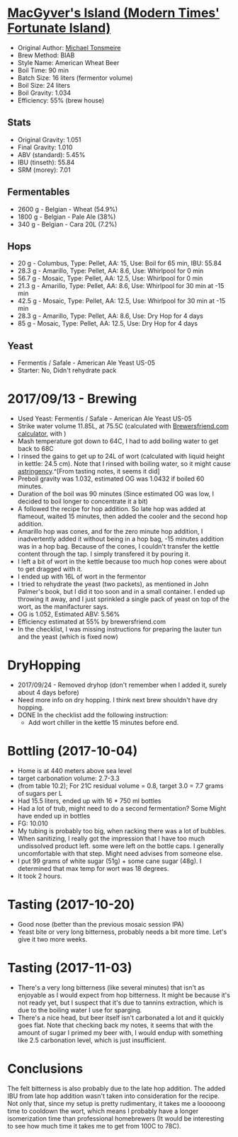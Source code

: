 [MacGyver's Island (Modern Times' Fortunate Island)](https://www.brewersfriend.com/homebrew/recipe/view/514761/macgyver-s-island-fortunate-island-)
======

* Original Author: [Michael Tonsmeire](https://www.themadfermentationist.com/2012/11/hoppy-wheat-with-march-pump-hoprocket.html)
* Brew Method: BIAB
* Style Name: American Wheat Beer
* Boil Time: 90 min
* Batch Size: 16 liters (fermentor volume)
* Boil Size: 24 liters
* Boil Gravity: 1.034
* Efficiency: 55% (brew house)

Stats
-----

* Original Gravity: 1.051
* Final Gravity: 1.010
* ABV (standard): 5.45%
* IBU (tinseth): 55.84
* SRM (morey): 7.01

Fermentables
------------

* 2600 g - Belgian - Wheat (54.9%)
* 1800 g - Belgian - Pale Ale (38%)
* 340 g - Belgian - Cara 20L (7.2%)

Hops
----

* 20 g - Columbus, Type: Pellet, AA: 15, Use: Boil for 65 min, IBU: 55.84
* 28.3 g - Amarillo, Type: Pellet, AA: 8.6, Use: Whirlpool for 0 min
* 56.7 g - Mosaic, Type: Pellet, AA: 12.5, Use: Whirlpool for 0 min
* 21.3 g - Amarillo, Type: Pellet, AA: 8.6, Use: Whirlpool for 30 min at -15 min
* 42.5 g - Mosaic, Type: Pellet, AA: 12.5, Use: Whirlpool for 30 min at -15 min
* 28.3 g - Amarillo, Type: Pellet, AA: 8.6, Use: Dry Hop for 4 days
* 85 g - Mosaic, Type: Pellet, AA: 12.5, Use: Dry Hop for 4 days

Yeast
-----

* Fermentis / Safale - American Ale Yeast US-05
* Starter: No, Didn't rehydrate pack

2017/09/13 - Brewing
====================

* Used Yeast: Fermentis / Safale - American Ale Yeast US-05
* Strike water volume 11.85L, at 75.5C (calculated with [Brewersfriend.com calculator](https://www.brewersfriend.com/mash/), with ) 
* Mash temperature got down to 64C, I had to add boiling water to get back to 68C
* I rinsed the gains to get up to 24L of wort (calculated with liquid height in kettle: 24.5 cm). Note that I rinsed with boiling water, so it might cause [astringency](http://beersmith.com/blog/2015/10/25/astringency-from-grains-oversparging-and-hot-sparging-your-beer/).^[From tasting notes, it seems it did]
* Preboil gravity was 1.032, estimated OG was 1.0432 if boiled 60 minutes. 
* Duration of the boil was 90 minutes (Since estimated OG was low, I decided to boil longer to concentrate it a bit)
* A followed the recipe for hop addition. So late hop was added at flameout, waited 15 minutes, then added the cooler and the second hop addition.
* Amarillo hop was cones, and for the zero minute hop addition, I inadvertently added it without being in a hop bag, -15 minutes addition was in a hop bag. Because of the cones, I couldn't transfer the kettle content through the tap. I simply transfered it by pouring it.
* I left a bit of wort in the kettle because too much hop cones were about to get dragged with it.
* I ended up with 16L of wort in the fermentor
* I tried to rehydrate the yeast (two packets), as mentioned in John Palmer's book, but I did it too soon and in a small container. I ended up throwing it away, and I just sprinkled a single pack of yeast on top of the wort, as the manifacturer says.
* OG is 1.052, Estimated ABV: 5.56%
* Efficiency estimated at 55% by brewersfriend.com 
* In the checklist, I was missing instructions for preparing the lauter tun and the yeast (which is fixed now)

DryHopping
==========

* 2017/09/24 - Removed dryhop (don't remember when I added it, surely about 4 days before)
* Need more info on dry hopping. I think next brew shouldn't have dry hopping.
* DONE In the checklist add the following instruction:
   * Add wort chiller in the kettle 15 minutes before end.

Bottling (2017-10-04)
=====================

* Home is at 440 meters above sea level
* target carbonation volume: 2.7-3.3
* (from table 10.2); For 21C residual volume = 0.8, target 3.0 = 7.7 grams of sugars per L
* Had 15.5 liters, ended up with 16 * 750 ml bottles
* Had a lot of trub, might need to do a second fermentation? Some Might have ended up in bottles
* FG: 10.010 
* My tubing is probably too big, when racking there was a lot of bubbles.
* When sanitizing, I really got the impression that I have too much undissolved product left. some were left on the bottle caps. I generally uncomfortable with that step. Might need advises from someone else.
* I put 99 grams of white sugar (51g) + some cane sugar (48g). I determined that max temp for wort was 18 degrees.
* It took 2 hours.

Tasting (2017-10-20)
====================

* Good nose (better than the previous mosaic session IPA)
* Yeast bite or very long bitterness, probably needs a bit more time. Let's give it two more weeks.

Tasting (2017-11-03)
====================

* There's a very long bitterness (like several minutes) that isn't as enjoyable as I would expect from hop bitterness. It might be because it's not ready yet, but I suspect that it's due to tannins extraction, which is due to the boiling water I use for sparging. 
* There's a nice head, but beer itself isn't carbonated a lot and it quickly goes flat. Note that checking back my notes, it seems that with the amount of sugar I primed my beer with, I would endup with something like 2.5 carbonation level, which is just insufficient.

Conclusions
===========

The felt bitterness is also probably due to the late hop addition. The added IBU from late hop addition wasn't taken into consideration for the recipe. Not only that, since my setup is pretty rudimentary, it takes me a looooong time to cooldown the wort, which means I probably have a longer isomerization time than professional homebrewers (It would be interesting to see how much time it takes me to get from 100C to 78C).
